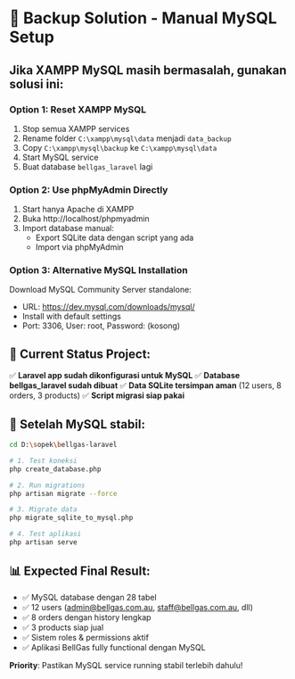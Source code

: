 # 🔄 Backup Solution - Manual MySQL Setup

## Jika XAMPP MySQL masih bermasalah, gunakan solusi ini:

### Option 1: Reset XAMPP MySQL
1. Stop semua XAMPP services
2. Rename folder `C:\xampp\mysql\data` menjadi `data_backup`
3. Copy `C:\xampp\mysql\backup` ke `C:\xampp\mysql\data`
4. Start MySQL service
5. Buat database `bellgas_laravel` lagi

### Option 2: Use phpMyAdmin Directly
1. Start hanya Apache di XAMPP
2. Buka http://localhost/phpmyadmin
3. Import database manual:
   - Export SQLite data dengan script yang ada
   - Import via phpMyAdmin

### Option 3: Alternative MySQL Installation
Download MySQL Community Server standalone:
- URL: https://dev.mysql.com/downloads/mysql/
- Install with default settings
- Port: 3306, User: root, Password: (kosong)

## 🎯 Current Status Project:

✅ **Laravel app sudah dikonfigurasi untuk MySQL**
✅ **Database bellgas_laravel sudah dibuat**
✅ **Data SQLite tersimpan aman** (12 users, 8 orders, 3 products)
✅ **Script migrasi siap pakai**

## 🚀 Setelah MySQL stabil:

```bash
cd D:\sopek\bellgas-laravel

# 1. Test koneksi
php create_database.php

# 2. Run migrations
php artisan migrate --force

# 3. Migrate data
php migrate_sqlite_to_mysql.php

# 4. Test aplikasi
php artisan serve
```

## 📊 Expected Final Result:
- ✅ MySQL database dengan 28 tabel
- ✅ 12 users (admin@bellgas.com.au, staff@bellgas.com.au, dll)
- ✅ 8 orders dengan history lengkap
- ✅ 3 products siap jual
- ✅ Sistem roles & permissions aktif
- ✅ Aplikasi BellGas fully functional dengan MySQL

**Priority**: Pastikan MySQL service running stabil terlebih dahulu!